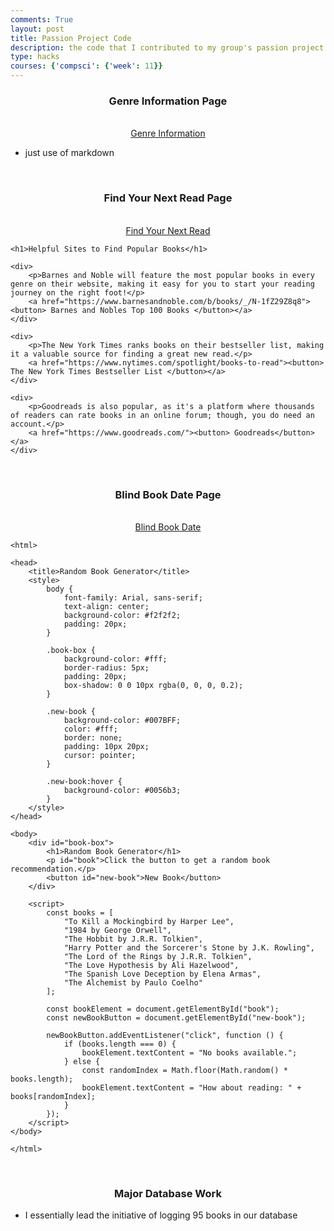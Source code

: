 ```yaml
---
comments: True
layout: post
title: Passion Project Code
description: the code that I contributed to my group's passion project
type: hacks
courses: {'compsci': {'week': 11}}
---
```


### <center> Genre Information Page </center>

<body> <br>
    <center>
    <a class="button-link" href="http://127.0.0.1:4100/frontend_shared//2023/10/16/Book_Genres_IPYNB_2_.html"> Genre Information</a>
    </center>
</body>

- just use of markdown

<br>

### <center> Find Your Next Read Page </center>

<body> <br>
    <center>
    <a class="button-link" href="http://127.0.0.1:4100/frontend_shared/basics/nextread"> Find Your Next Read</a>
    </center>
</body>

```
<h1>Helpful Sites to Find Popular Books</h1>

<div>
    <p>Barnes and Noble will feature the most popular books in every genre on their website, making it easy for you to start your reading journey on the right foot!</p>
    <a href="https://www.barnesandnoble.com/b/books/_/N-1fZ29Z8q8"><button> Barnes and Nobles Top 100 Books </button></a>
</div>

<div>
    <p>The New York Times ranks books on their bestseller list, making it a valuable source for finding a great new read.</p>
    <a href="https://www.nytimes.com/spotlight/books-to-read"><button> The New York Times Bestseller List </button></a>
</div>

<div>
    <p>Goodreads is also popular, as it's a platform where thousands of readers can rate books in an online forum; though, you do need an account.</p>
    <a href="https://www.goodreads.com/"><button> Goodreads</button></a>
</div>

```
<br>

### <center> Blind Book Date Page </center> 
 
<body> <br>
    <center>
    <a class="button-link" href="http://127.0.0.1:4100/frontend_shared/basics/blinddate">Blind Book Date</a>
    </center>
</body> 

```
<html>

<head>
    <title>Random Book Generator</title>
    <style>
        body {
            font-family: Arial, sans-serif;
            text-align: center;
            background-color: #f2f2f2;
            padding: 20px;
        }

        .book-box {
            background-color: #fff;
            border-radius: 5px;
            padding: 20px;
            box-shadow: 0 0 10px rgba(0, 0, 0, 0.2);
        }

        .new-book {
            background-color: #007BFF;
            color: #fff;
            border: none;
            padding: 10px 20px;
            cursor: pointer;
        }

        .new-book:hover {
            background-color: #0056b3;
        }
    </style>
</head>

<body>
    <div id="book-box">
        <h1>Random Book Generator</h1>
        <p id="book">Click the button to get a random book recommendation.</p>
        <button id="new-book">New Book</button>
    </div>

    <script>
        const books = [
            "To Kill a Mockingbird by Harper Lee",
            "1984 by George Orwell",
            "The Hobbit by J.R.R. Tolkien",
            "Harry Potter and the Sorcerer's Stone by J.K. Rowling",
            "The Lord of the Rings by J.R.R. Tolkien",
            "The Love Hypothesis by Ali Hazelwood",
            "The Spanish Love Deception by Elena Armas",
            "The Alchemist by Paulo Coelho"
        ];

        const bookElement = document.getElementById("book");
        const newBookButton = document.getElementById("new-book");

        newBookButton.addEventListener("click", function () {
            if (books.length === 0) {
                bookElement.textContent = "No books available.";
            } else {
                const randomIndex = Math.floor(Math.random() * books.length);
                bookElement.textContent = "How about reading: " + books[randomIndex];
            }
        });
    </script>
</body>

</html>
```

<br>

### <center> Major Database Work </center>

- I essentially lead the initiative of logging 95 books in our database